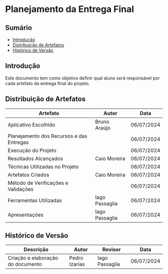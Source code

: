 # Planejamento da Entrega Final

## Sumário

- [Introdução](#introdução)
- [Distribuição de Artefatos](#distribuição-de-artefatos)
- [Histórico de Versão](#histórico-de-versão)


## Introdução

Este documento tem como objetivo definir qual aluno será responsável por cada artefato da entrega final do projeto. 

## Distribuição de Artefatos

| Artefato                                 | Autor | Data       |
|------------------------------------------|-------|------------|
| Aplicativo Escolhido                     |    Bruno Araújo    | 06/07/2024 |
| Planejamento dos Recursos e das Entregas |        | 06/07/2024 |
| Execução do Projeto                      |        | 06/07/2024 |
| Resultados Alcançados                    | Caio Moreira |  06/07/2024 |
| Técnicas Utilizadas no Projeto           |        |  06/07/2024|
| Artefatos Criados                        | Caio Moreira |  06/07/2024 |
| Método de Verificações e Validações      |        | 06/07/2024|
| Ferramentas Utilizadas                   | Iago Passaglia | 06/07/2024 |
| Apresentações                            | Iago Passaglia | 06/07/2024 |


## Histórico de Versão

| Descrição                    | Autor | Revisor | Data       |
|------------------------------|-------|---------|------------|
| Criação e elaboração do documento         | Pedro Izarias | Iago Passaglia | 06/07/2024 |

